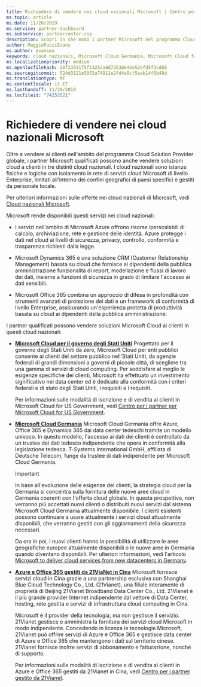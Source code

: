 ```yaml
---
title: Richiedere di vendere nei cloud nazionali Microsoft | Centro per i partner
ms.topic: article
ms.date: 11/20/2019
ms.service: partner-dashboard
ms.subservice: partnercenter-csp
description: Scopri in che modo i partner Microsoft nel programma Cloud Solution Provider possono vendere ai clienti iscritti a cloud nazionali supportati.
author: MaggiePucciEvans
ms.author: evansma
keywords: cloud nazionali, Microsoft Cloud Germania, Microsoft Cloud for US Government, 21Vianet, Microsoft Cloud Cina
ms.localizationpriority: medium
ms.openlocfilehash: d8f23931f5f13252a8d72b36b4be52efd5f3cd88
ms.sourcegitcommit: 524d3121e5053a74911e2fd4e9cf5aab14f6b48d
ms.translationtype: MT
ms.contentlocale: it-IT
ms.lasthandoff: 11/20/2019
ms.locfileid: "74253521"
---
```

# <a name="apply-to-sell-in-microsoft-national-clouds"></a>Richiedere di vendere nei cloud nazionali Microsoft

Oltre a vendere ai clienti nell'ambito del programma Cloud Solution Provider globale, i partner Microsoft qualificati possono anche vendere soluzioni cloud a clienti in tre distinti cloud nazionali. I cloud nazionali sono istanze fisiche e logiche con isolamento in rete di servizi cloud Microsoft di livello Enterprise, limitati all'interno dei confini geografici di paesi specifici e gestiti da personale locale. 

Per ulteriori informazioni sulle offerte nei cloud nazionali di Microsoft, vedi [Cloud nazionali Microsoft](https://www.microsoft.com/trustcenter/cloudservices/nationalcloud).

Microsoft rende disponibili questi servizi nei cloud nazionali:

-   I servizi nell'ambito di Microsoft Azure offrono risorse iperscalabili di calcolo, archiviazione, rete e gestione delle identità. Azure protegge i dati nel cloud ai livelli di sicurezza, privacy, controllo, conformità e trasparenza richiesti dalla legge.

-   Microsoft Dynamics 365 è una soluzione CRM (Customer Relationship Management) basata su cloud che fornisce ai dipendenti della pubblica amministrazione funzionalità di report, modellazione e flussi di lavoro dei dati, insieme a funzioni di sicurezza in grado di limitare l'accesso ai dati sensibili.

-   Microsoft Office 365 combina un approccio di difesa in profondità con strumenti avanzati di protezione dei dati e un framework di conformità di livello Enterprise, assicurando un'esperienza protetta di produttività basata su cloud ai dipendenti della pubblica amministrazione.

I partner qualificati possono vendere soluzioni Microsoft Cloud ai clienti in questi cloud nazionali:

-   [**Microsoft Cloud per il governo degli Stati Uniti**](https://www.microsoft.com/trustcenter/cloudservices/nationalcloud#Microsoft_Cloud_for_US) Progettato per il governo degli Stati Uniti da zero, Microsoft Cloud per enti pubblici consente ai clienti del settore pubblico nell'Stati Uniti, da agenzie federali di grandi dimensioni a governi di piccole città, di scegliere tra una gamma di servizi di cloud computing. Per soddisfare al meglio le esigenze specifiche dei clienti, Microsoft ha effettuato un investimento significativo nei data center ed è dedicato alla conformità con i criteri federali e di stato degli Stati Uniti, i requisiti e i requisiti. 

    Per informazioni sulle modalità di iscrizione e di vendita ai clienti in Microsoft Cloud for US Government, vedi [Centro per i partner per Microsoft Cloud for US Government](partner-center-for-microsoft-us-govt-cloud.md).

-   [**Microsoft Cloud Germania**](https://www.microsoft.com/trustcenter/cloudservices/nationalcloud#Microsoft_Cloud_Germany) Microsoft Cloud Germania offre Azure, Office 365 e Dynamics 365 dai data center tedeschi tramite un modello univoco. In questo modello, l'accesso ai dati dei clienti è controllato da un trustee dei dati tedesco indipendente che opera in conformità alla legislazione tedesca. T-Systems International GmbH, affiliata di Deutsche Telecom, funge da trustee di dati indipendente per Microsoft Cloud Germania. 

    > [!IMPORTANT]  
    > In base all'evoluzione delle esigenze dei clienti, la strategia cloud per la Germania si concentra sulla fornitura delle nuove aree cloud in Germania coerenti con l'offerta cloud globale. In questa prospettiva, non verranno più accettati nuovi clienti o distribuiti nuovi servizi dal sistema Microsoft Cloud Germania attualmente disponibile. I clienti esistenti possono continuare a usare attualmente i servizi cloud attualmente disponibili, che verranno gestiti con gli aggiornamenti della sicurezza necessari.
    >  
    > Da ora in poi, i nuovi clienti hanno la possibilità di utilizzare le aree geografiche europee attualmente disponibili o le nuove aree in Germania quando diventano disponibili. Per ulteriori informazioni, vedi l'articolo [Microsoft to deliver cloud services from new datacenters in Germany](https://news.microsoft.com/europe/2018/08/31/microsoft-to-deliver-cloud-services-from-new-datacentres-in-germany-in-2019-to-meet-evolving-customer-needs/).

    
-   [**Azure e Office 365 gestiti da 21ViaNet in Cina**](https://www.microsoft.com/trustcenter/cloudservices/nationalcloud#Microsoft_Cloud_for_China) Microsoft fornisce servizi cloud in Cina grazie a una partnership esclusiva con Shanghai Blue Cloud Technology Co., Ltd. (21Vianet), una filiale interamente di proprietà di Beijing 21Vianet Broadband Data Center Co., Ltd. 21Vianet è il più grande provider Internet indipendente dal vettore di Data Center, hosting, rete gestita e servizi di infrastruttura cloud computing in Cina. 

    Microsoft è il provider della tecnologia, ma non gestisce il servizio. 21Vianet gestisce e amministra la fornitura dei servizi cloud Microsoft in modo indipendente. Concedendo in licenza le tecnologie Microsoft, 21Vianet può offrire servizi di Azure e Office 365 e gestisce data center di Azure e Office 365 che mantengono i dati sul territorio cinese. 21Vianet fornisce inoltre servizi di abbonamento e fatturazione, nonché di supporto.

    Per informazioni sulle modalità di iscrizione e di vendita ai clienti in Azure e Office 365 gestiti da 21Vianet in Cina, vedi [Centro per i partner gestito da 21Vianet](https://msdn.microsoft.com/partner-china/index). 